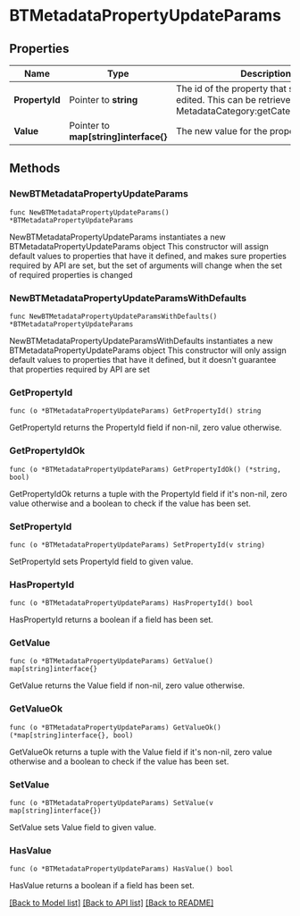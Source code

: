# BTMetadataPropertyUpdateParams

## Properties

Name | Type | Description | Notes
------------ | ------------- | ------------- | -------------
**PropertyId** | Pointer to **string** | The id of the property that should be edited. This can be retrieved from MetadataCategory:getCategoryProperties. | [optional] 
**Value** | Pointer to **map[string]interface{}** | The new value for the property. | [optional] 

## Methods

### NewBTMetadataPropertyUpdateParams

`func NewBTMetadataPropertyUpdateParams() *BTMetadataPropertyUpdateParams`

NewBTMetadataPropertyUpdateParams instantiates a new BTMetadataPropertyUpdateParams object
This constructor will assign default values to properties that have it defined,
and makes sure properties required by API are set, but the set of arguments
will change when the set of required properties is changed

### NewBTMetadataPropertyUpdateParamsWithDefaults

`func NewBTMetadataPropertyUpdateParamsWithDefaults() *BTMetadataPropertyUpdateParams`

NewBTMetadataPropertyUpdateParamsWithDefaults instantiates a new BTMetadataPropertyUpdateParams object
This constructor will only assign default values to properties that have it defined,
but it doesn't guarantee that properties required by API are set

### GetPropertyId

`func (o *BTMetadataPropertyUpdateParams) GetPropertyId() string`

GetPropertyId returns the PropertyId field if non-nil, zero value otherwise.

### GetPropertyIdOk

`func (o *BTMetadataPropertyUpdateParams) GetPropertyIdOk() (*string, bool)`

GetPropertyIdOk returns a tuple with the PropertyId field if it's non-nil, zero value otherwise
and a boolean to check if the value has been set.

### SetPropertyId

`func (o *BTMetadataPropertyUpdateParams) SetPropertyId(v string)`

SetPropertyId sets PropertyId field to given value.

### HasPropertyId

`func (o *BTMetadataPropertyUpdateParams) HasPropertyId() bool`

HasPropertyId returns a boolean if a field has been set.

### GetValue

`func (o *BTMetadataPropertyUpdateParams) GetValue() map[string]interface{}`

GetValue returns the Value field if non-nil, zero value otherwise.

### GetValueOk

`func (o *BTMetadataPropertyUpdateParams) GetValueOk() (*map[string]interface{}, bool)`

GetValueOk returns a tuple with the Value field if it's non-nil, zero value otherwise
and a boolean to check if the value has been set.

### SetValue

`func (o *BTMetadataPropertyUpdateParams) SetValue(v map[string]interface{})`

SetValue sets Value field to given value.

### HasValue

`func (o *BTMetadataPropertyUpdateParams) HasValue() bool`

HasValue returns a boolean if a field has been set.


[[Back to Model list]](../README.md#documentation-for-models) [[Back to API list]](../README.md#documentation-for-api-endpoints) [[Back to README]](../README.md)


